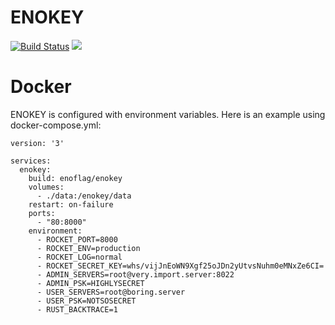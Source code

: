 # ENOKEY

[![Build Status](https://travis-ci.org/ENOFLAG/ENOKEY.svg?branch=master)](https://travis-ci.org/ENOFLAG/ENOKEY)
[![](https://tokei.rs/b1/github/ENOFLAG/ENOKEY)](https://github.com/ENOFLAG/ENOKEY)


# Docker

ENOKEY is configured with environment variables. Here is an example using docker-compose.yml:
```
version: '3'

services:
  enokey:
    build: enoflag/enokey
    volumes:
      - ./data:/enokey/data
    restart: on-failure
    ports:
      - "80:8000"
    environment:
      - ROCKET_PORT=8000
      - ROCKET_ENV=production
      - ROCKET_LOG=normal
      - ROCKET_SECRET_KEY=whs/vijJnEoWN9Xgf25oJDn2yUtvsNuhm0eMNxZe6CI=
      - ADMIN_SERVERS=root@very.import.server:8022
      - ADMIN_PSK=HIGHLYSECRET
      - USER_SERVERS=root@boring.server
      - USER_PSK=NOTSOSECRET
      - RUST_BACKTRACE=1
```